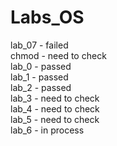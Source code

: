 # Labs_OS
lab_07 - failed  
chmod - need to check  
lab_0 - passed  
lab_1 - passed  
lab_2 - passed  
lab_3 - need to check  
lab_4 - need to check  
lab_5 - need to check  
lab_6 - in process
